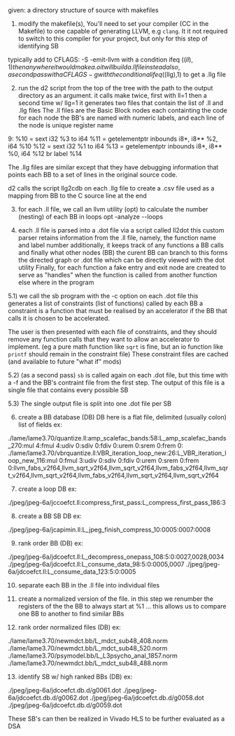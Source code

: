 given: a directory structure of source with makefiles

1) modify the makefile(s), 
You'll need to set your compiler (CC in the Makefile) to one capable of generating LLVM, e.g `clang`. It it not required to switch to this compiler for your project, but only for this step of identifying SB

typically add to CFLAGS: -S -emit-llvm
with a condition ifeq ($(ll),1)
then anywhere it would make a .o it will build a .ll file instead
also, a second pass with a CFLAGS -g with the conditional
ifeq ($(llg),1)
to get a .llg file

2) run the d2 script from the top of the tree with the path to the output directory as an argument.
it calls make twice, first with ll=1 then a second time w/ llg=1
it generates two files that contain the list of .ll and .llg files
The .ll files are the Basic Block nodes each containting the code for each node
the BB's are named with numeric labels, and each line of the node is unique register name

9:
  %10 = sext i32 %3 to i64
  %11 = getelementptr inbounds i8*, i8** %2, i64 %10
  %12 = sext i32 %1 to i64
  %13 = getelementptr inbounds i8*, i8** %0, i64 %12
  br label %14

The .llg files are similar except that they have debugging information that points each BB to a set of lines in the original source code.

d2 calls the script llg2cdb on each .llg file to create a .csv file used as a mapping from BB to the C source line at the end

3) for each .ll file, we call an llvm utility (opt) to calculate the number (nesting) of each BB in loops
opt -analyze --loops

4) each .ll file is parsed into a .dot file via a script called ll2dot
this custom parser retains information from the .ll file, namely, the function name and label number
additionally, it keeps track of any functions a BB calls
and finally what other nodes (BB) the curent BB can branch to
this forms the directed graph or .dot file which can be directly viewed with the dot utility
Finally, for each function a fake entry and exit node are created to serve as "handles" when the function is called from another function else where in the program

5.1) we call the sb program with the -c option on each .dot file
this generates a list of constraints (list of functions) called by each BB
a constraint is a function that must be realised by an accelerator if the BB that calls it
is chosen to be accelerated.

The user is then presented with each file of constraints, and they should remove any function calls that they want to allow an accelerator to implement. (eg a pure math function like `sqrt` is fine, but an io function like `printf` should remain in the constraint file) These constraint files are cached (and available to future "what if" mods)

5.2) (as a second pass) `sb` is called again on each .dot file, but this time with a -f and the BB's contraint file from the first step. The output of this file is a single file that contains every possible SB

5.3) The single output file is split into one .dot file per SB

6) create a BB database (DB) DB here is a flat file, delimited (usually colon) list of fields
ex:

./lame/lame3.70/quantize.ll:amp_scalefac_bands:58:L_amp_scalefac_bands_270:mul 4:fmul 4:udiv 0:sdiv 0:fdiv 0:urem 0:srem 0:frem 0:
./lame/lame3.70/vbrquantize.ll:VBR_iteration_loop_new:26:L_VBR_iteration_loop_new_116:mul 0:fmul 3:udiv 0:sdiv 0:fdiv 0:urem 0:srem 0:frem 0:llvm_fabs_v2f64,llvm_sqrt_v2f64,llvm_sqrt_v2f64,llvm_fabs_v2f64,llvm_sqrt_v2f64,llvm_sqrt_v2f64,llvm_fabs_v2f64,llvm_sqrt_v2f64,llvm_sqrt_v2f64

7) create a loop DB
ex:

./jpeg/jpeg-6a/jccoefct.ll:compress_first_pass:L_compress_first_pass_186:3


8) create a BB SB DB
ex:

./jpeg/jpeg-6a/jcapimin.ll:L_jpeg_finish_compress_10:0005:0007:0008

9) rank order BB (DB)
ex:

./jpeg/jpeg-6a/jdcoefct.ll:L_decompress_onepass_108:5:0:0027,0028,0034
./jpeg/jpeg-6a/jdcoefct.ll:L_consume_data_98:5:0:0005,0007
./jpeg/jpeg-6a/jdcoefct.ll:L_consume_data_123:5:0:0005

10) separate each BB in the .ll file into individual files

11) create a normalized version of the file. in this step we renumber the registers of the the BB to always start at %1 ... this allows us to compare one BB to another to find similar BBs

12) rank order normalized files (DB)
ex:

./lame/lame3.70/newmdct.bb/L_mdct_sub48_408.norm
./lame/lame3.70/newmdct.bb/L_mdct_sub48_520.norm
./lame/lame3.70/psymodel.bb/L_L3psycho_anal_1857.norm
./lame/lame3.70/newmdct.bb/L_mdct_sub48_488.norm

13) identify SB w/ high ranked BBs (DB)
ex:

./jpeg/jpeg-6a/jdcoefct.db.d/g0061.dot
./jpeg/jpeg-6a/jdcoefct.db.d/g0062.dot
./jpeg/jpeg-6a/jdcoefct.db.d/g0058.dot
./jpeg/jpeg-6a/jdcoefct.db.d/g0059.dot

These SB's can then be realized in Vivado HLS to be further evaluated as a DSA
